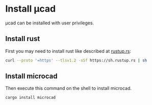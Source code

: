 # Install µcad

µcad can be installed with user privileges.

## Install rust

First you may need to install rust like described at
[rustup.rs](https://rustup.rs/):

```sh
curl --proto '=https' --tlsv1.2 -sSf https://sh.rustup.rs | sh
```

## Install microcad

Then execute this command on the shell to install microcad.

```sh
cargo install microcad
```
